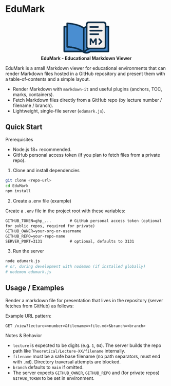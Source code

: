 # EduMark

<p align="center">
  <img style="width:148px; height:auto" src="public/logo.png"/><br/>
  <b>EduMark - Educational Markdown Viewer</b>
</p>

EduMark is a small Markdown viewer for educational environments that can render Markdown files hosted in a GitHub repository and present them with a table-of-contents and a simple layout.

- Render Markdown with `markdown-it` and useful plugins (anchors, TOC, marks, containers).
- Fetch Markdown files directly from a GitHub repo (by lecture number / filename / branch).
- Lightweight, single-file server (`edumark.js`).

## Quick Start

Prerequisites
- Node.js 18+ recommended.
- GitHub personal access token (if you plan to fetch files from a private repo).

1. Clone and install dependencies

```bash
git clone <repo-url>
cd EduMark
npm install
```

2. Create a .env file (example)

Create a `.env` file in the project root with these variables:

```env
GITHUB_TOKEN=ghp_...        # GitHub personal access token (optional for public repos, required for private)
GITHUB_OWNER=your-org-or-username
GITHUB_REPO=your-repo-name
SERVER_PORT=3131            # optional, defaults to 3131
```

3. Run the server

```bash
node edumark.js
# or, during development with nodemon (if installed globally)
# nodemon edumark.js
```

## Usage / Examples

Render a markdown file for presentation that lives in the repository (server fetches from GitHub) as follows:

Example URL pattern:
```
GET /view?lecture=<number>&filename=<file.md>&branch=<branch>
```

Notes & Behavior
- `lecture` is expected to be digits (e.g. `1`, `04`). The server builds the repo path like `Theoretical/Lecture-XX/filename` internally.
- `filename` must be a safe base filename (no path separators, must end with `.md`). Directory traversal attempts are blocked.
- `branch` defaults to `main` if omitted.
- The server expects `GITHUB_OWNER`, `GITHUB_REPO` and (for private repos) `GITHUB_TOKEN` to be set in environment.

